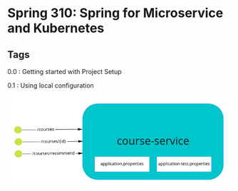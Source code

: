 # Spring 310: Spring for Microservice and Kubernetes

Tags
-----

0.0 : Getting started with Project Setup

0.1 : Using local configuration

![course service with internal configuration](illustrations/001-course-service-internal-config.png)
